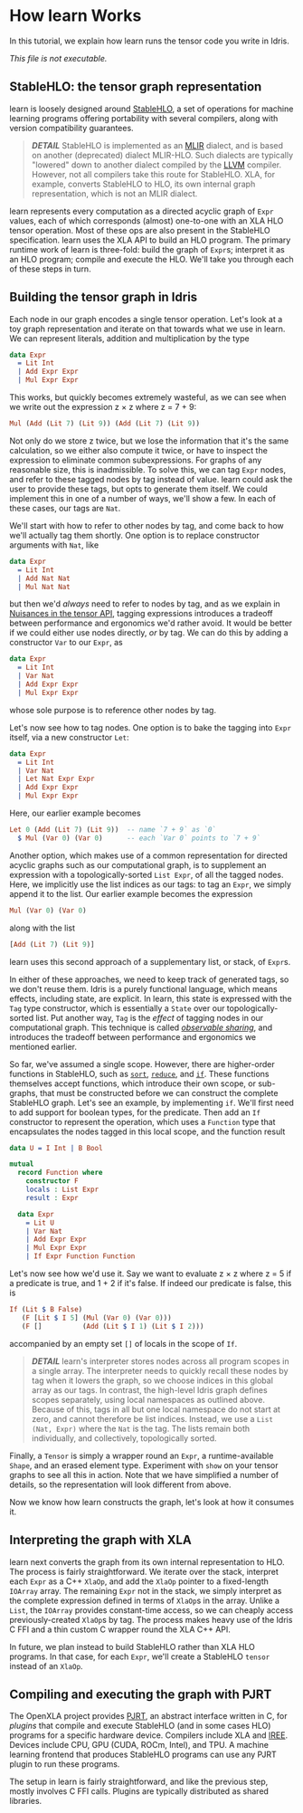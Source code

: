 <!--
Copyright 2023 Joel Berkeley

Licensed under the Apache License, Version 2.0 (the "License");
you may not use this file except in compliance with the License.
You may obtain a copy of the License at

    http://www.apache.org/licenses/LICENSE-2.0

Unless required by applicable law or agreed to in writing, software
distributed under the License is distributed on an "AS IS" BASIS,
WITHOUT WARRANTIES OR CONDITIONS OF ANY KIND, either express or implied.
See the License for the specific language governing permissions and
limitations under the License.
-->
# How learn Works

In this tutorial, we explain how learn runs the tensor code you write in Idris.

_This file is not executable._

## StableHLO: the tensor graph representation

learn is loosely designed around [StableHLO](https://openxla.org/stablehlo), a set of operations for machine learning programs offering portability with several compilers, along with version compatibility guarantees.

> *__DETAIL__* StableHLO is implemented as an [MLIR](https://mlir.llvm.org/) dialect, and is based on another (deprecated) dialect MLIR-HLO. Such dialects are typically "lowered" down to another dialect compiled by the [LLVM](https://llvm.org/) compiler. However, not all compilers take this route for StableHLO. XLA, for example, converts StableHLO to HLO, its own internal graph representation, which is not an MLIR dialect.

learn represents every computation as a directed acyclic graph of `Expr` values, each of which corresponds (almost) one-to-one with an XLA HLO tensor operation. Most of these ops are also present in the StableHLO specification. learn uses the XLA API to build an HLO program. The primary runtime work of learn is three-fold: build the graph of `Expr`s; interpret it as an HLO program; compile and execute the HLO. We'll take you through each of these steps in turn.

## Building the tensor graph in Idris

Each node in our graph encodes a single tensor operation. Let's look at a toy graph representation and iterate on that towards what we use in learn. We can represent literals, addition and multiplication by the type
```idris
data Expr
  = Lit Int
  | Add Expr Expr
  | Mul Expr Expr
````
This works, but quickly becomes extremely wasteful, as we can see when we write out the expression z &times; z where z = 7 + 9:
```idris
Mul (Add (Lit 7) (Lit 9)) (Add (Lit 7) (Lit 9))
```
Not only do we store z twice, but we lose the information that it's the same calculation, so we either also compute it twice, or have to inspect the expression to eliminate common subexpressions. For graphs of any reasonable size, this is inadmissible. To solve this, we can tag `Expr` nodes, and refer to these tagged nodes by tag instead of value. learn could ask the user to provide these tags, but opts to generate them itself. We could implement this in one of a number of ways, we'll show a few. In each of these cases, our tags are `Nat`.

We'll start with how to refer to other nodes by tag, and come back to how we'll actually tag them shortly. One option is to replace constructor arguments with `Nat`, like
```idris
data Expr
  = Lit Int
  | Add Nat Nat
  | Mul Nat Nat
```
but then we'd _always_ need to refer to nodes by tag, and as we explain in [Nuisances in the tensor API](Nuisances.md), tagging expressions introduces a tradeoff between performance and ergonomics we'd rather avoid. It would be better if we could either use nodes directly, _or_ by tag. We can do this by adding a constructor `Var` to our `Expr`, as
```idris
data Expr
  = Lit Int
  | Var Nat
  | Add Expr Expr
  | Mul Expr Expr
```
whose sole purpose is to reference other nodes by tag.

Let's now see how to tag nodes. One option is to bake the tagging into `Expr` itself, via a new constructor `Let`:
```idris
data Expr
  = Lit Int
  | Var Nat
  | Let Nat Expr Expr
  | Add Expr Expr
  | Mul Expr Expr
```
Here, our earlier example becomes
```idris
Let 0 (Add (Lit 7) (Lit 9))  -- name `7 + 9` as `0`
  $ Mul (Var 0) (Var 0)      -- each `Var 0` points to `7 + 9`
```
Another option, which makes use of a common representation for directed acyclic graphs such as our computational graph, is to supplement an expression with a topologically-sorted `List Expr`, of all the tagged nodes. Here, we implicitly use the list indices as our tags: to tag an `Expr`, we simply append it to the list. Our earlier example becomes the expression
```idris
Mul (Var 0) (Var 0)
```
along with the list
```idris
[Add (Lit 7) (Lit 9)]
```
learn uses this second approach of a supplementary list, or stack, of `Expr`s.

In either of these approaches, we need to keep track of generated tags, so we don't reuse them. Idris is a purely functional language, which means effects, including state, are explicit. In learn, this state is expressed with the `Tag` type constructor, which is essentially a `State` over our topologically-sorted list. Put another way, `Tag` is the _effect_ of tagging nodes in our computational graph. This technique is called [_observable sharing_](https://www.cse.chalmers.se/~dave/papers/observable-sharing.pdf), and introduces the tradeoff between performance and ergonomics we mentioned earlier.

So far, we've assumed a single scope. However, there are higher-order functions in StableHLO, such as [`sort`](https://openxla.org/stablehlo/spec#sort), [`reduce`](https://openxla.org/stablehlo/spec#reduce), and [`if`](https://openxla.org/stablehlo/spec#if). These functions themselves accept functions, which introduce their own scope, or sub-graphs, that must be constructed before we can construct the complete StableHLO graph. Let's see an example, by implementing `if`. We'll first need to add support for boolean types, for the predicate. Then add an `If` constructor to represent the operation, which uses a `Function` type that encapsulates the nodes tagged in this local scope, and the function result
```idris
data U = I Int | B Bool

mutual
  record Function where
    constructor F
    locals : List Expr
    result : Expr

  data Expr
    = Lit U
    | Var Nat
    | Add Expr Expr
    | Mul Expr Expr
    | If Expr Function Function
```
Let's now see how we'd use it. Say we want to evaluate z &times; z where z = 5 if a predicate is true, and 1 + 2 if it's false. If indeed our predicate is false, this is
```idris
If (Lit $ B False)
   (F [Lit $ I 5] (Mul (Var 0) (Var 0)))
   (F []          (Add (Lit $ I 1) (Lit $ I 2)))
```
accompanied by an empty set `[]` of locals in the scope of `If`.

> *__DETAIL__* learn's interpreter stores nodes across all program scopes in a single array. The interpreter needs to quickly recall these nodes by tag when it lowers the graph, so we choose indices in this global array as our tags. In contrast, the high-level Idris graph defines scopes separately, using local namespaces as outlined above. Because of this, tags in all but one local namespace do not start at zero, and cannot therefore be list indices. Instead, we use a `List (Nat, Expr)` where the `Nat` is the tag. The lists remain both individually, and collectively, topologically sorted.

Finally, a `Tensor` is simply a wrapper round an `Expr`, a runtime-available `Shape`, and an erased element type. Experiment with `show` on your tensor graphs to see all this in action. Note that we have simplified a number of details, so the representation will look different from above.

Now we know how learn constructs the graph, let's look at how it consumes it.

## Interpreting the graph with XLA

learn next converts the graph from its own internal representation to HLO. The process is fairly straightforward. We iterate over the stack, interpret each `Expr` as a C++ `XlaOp`, and add the `XlaOp` pointer to a fixed-length `IOArray` array. The remaining `Expr` not in the stack, we simply interpret as the complete expression defined in terms of `XlaOp`s in the array. Unlike a `List`, the `IOArray` provides constant-time access, so we can cheaply access previously-created `XlaOp`s by tag. The process makes heavy use of the Idris C FFI and a thin custom C wrapper round the XLA C++ API.

In future, we plan instead to build StableHLO rather than XLA HLO programs. In that case, for each `Expr`, we'll create a StableHLO `tensor` instead of an `XlaOp`.

## Compiling and executing the graph with PJRT

The OpenXLA project provides [PJRT](https://openxla.org/xla/pjrt_integration), an abstract interface written in C, for _plugins_ that compile and execute StableHLO (and in some cases HLO) programs for a specific hardware device. Compilers include XLA and [IREE](https://iree.dev/). Devices include CPU, GPU (CUDA, ROCm, Intel), and TPU. A machine learning frontend that produces StableHLO programs can use any PJRT plugin to run these programs.

The setup in learn is fairly straightforward, and like the previous step, mostly involves C FFI calls. Plugins are typically distributed as shared libraries.
